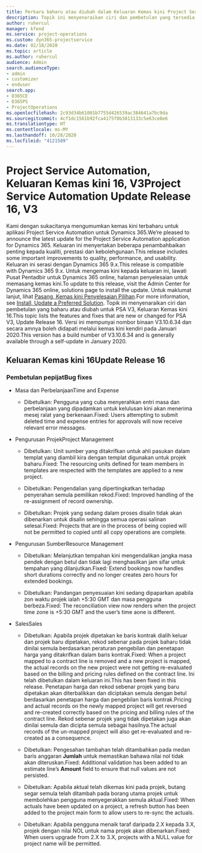 ```yaml
---
title: Perkara baharu atau diubah dalam Keluaran Kemas kini Project Service Automation 16, V3
description: Topik ini menyenaraikan ciri dan pembetulan yang tersedia dalam Keluaran Kemas kini Project Service Automation16, V3.
author: ruhercul
manager: kfend
ms.service: project-operations
ms.custom: dyn365-projectservice
ms.date: 02/18/2020
ms.topic: article
ms.author: ruhercul
audience: Admin
search.audienceType:
- admin
- customizer
- enduser
search.app:
- D365CE
- D365PS
- ProjectOperations
ms.openlocfilehash: 2c93d34b61001b7755d426539ac384641a7bc9da
ms.sourcegitcommit: 4cf1dc1561b92fca4175f0b3813133c5e63ce8e6
ms.translationtype: HT
ms.contentlocale: ms-MY
ms.lasthandoff: 10/28/2020
ms.locfileid: "4121589"
---
```

# <a name="project-service-automation-update-release-16-v3"></a><span data-ttu-id="b846c-103">Project Service Automation, Keluaran Kemas kini 16, V3</span><span class="sxs-lookup"><span data-stu-id="b846c-103">Project Service Automation Update Release 16, V3</span></span>

<span data-ttu-id="b846c-104">Kami dengan sukacitanya mengumumkan kemas kini terbaharu untuk aplikasi Project Service Automation untuk Dynamics 365.</span><span class="sxs-lookup"><span data-stu-id="b846c-104">We’re pleased to announce the latest update for the Project Service Automation application for Dynamics 365.</span></span> <span data-ttu-id="b846c-105">Keluaran ini menyertakan beberapa penambahbaikan penting kepada kualiti, prestasi dan kebolehgunaan.</span><span class="sxs-lookup"><span data-stu-id="b846c-105">This release includes some important improvements to quality, performance, and usability.</span></span>  <span data-ttu-id="b846c-106">Keluaran ini serasi dengan Dynamics 365 9.x.</span><span class="sxs-lookup"><span data-stu-id="b846c-106">This release is compatible with Dynamics 365 9.x.</span></span> <span data-ttu-id="b846c-107">Untuk mengemas kini kepada keluaran ini, lawati Pusat Pentadbir untuk Dynamics 365 online, halaman penyelesaian untuk memasang kemas kini.</span><span class="sxs-lookup"><span data-stu-id="b846c-107">To update to this release, visit the Admin Center for Dynamics 365 online, solutions page to install the update.</span></span> <span data-ttu-id="b846c-108">Untuk maklumat lanjut, lihat [Pasang, Kemas kini Penyelesaian Pilihan](https://docs.microsoft.com/dynamics365/project-service/upgrade-psa-home-page).</span><span class="sxs-lookup"><span data-stu-id="b846c-108">For more information, see [Install, Update a Preferred Solution](https://docs.microsoft.com/dynamics365/project-service/upgrade-psa-home-page).</span></span>
<span data-ttu-id="b846c-109">Topik ini menyenaraikan ciri dan pembetulan yang baharu atau diubah untuk PSA V3, Keluaran Kemas kini 16.</span><span class="sxs-lookup"><span data-stu-id="b846c-109">This topic lists the features and fixes that are new or changed for PSA V3, Update Release 16.</span></span> <span data-ttu-id="b846c-110">Versi ini mempunyai nombor binaan V3.10.6.34 dan secara amnya boleh didapati melalui kemas kini kendiri pada Januari 2020.</span><span class="sxs-lookup"><span data-stu-id="b846c-110">This version has a build number of V3.10.6.34 and is generally available through a self-update in January 2020.</span></span>


## <a name="update-release-16"></a><span data-ttu-id="b846c-111">Keluaran Kemas kini 16</span><span class="sxs-lookup"><span data-stu-id="b846c-111">Update Release 16</span></span>

### <a name="bug-fixes"></a><span data-ttu-id="b846c-112">Pembetulan pepijat</span><span class="sxs-lookup"><span data-stu-id="b846c-112">Bug fixes</span></span>

-   <span data-ttu-id="b846c-113">Masa dan Perbelanjaan</span><span class="sxs-lookup"><span data-stu-id="b846c-113">Time and Expense</span></span>

    -   <span data-ttu-id="b846c-114">Dibetulkan: Pengguna yang cuba menyerahkan entri masa dan perbelanjaan yang dipadamkan untuk kelulusan kini akan menerima mesej ralat yang berkenaan.</span><span class="sxs-lookup"><span data-stu-id="b846c-114">Fixed: Users attempting to submit deleted time and expense entries for approvals will now receive relevant error messages.</span></span>

-   <span data-ttu-id="b846c-115">Pengurusan Projek</span><span class="sxs-lookup"><span data-stu-id="b846c-115">Project Management</span></span>

    -   <span data-ttu-id="b846c-116">Dibetulkan: Unit sumber yang ditakrifkan untuk ahli pasukan dalam templat yang diambil kira dengan templat digunakan untuk projek baharu.</span><span class="sxs-lookup"><span data-stu-id="b846c-116">Fixed: The resourcing units defined for team members in templates are respected with the templates are applied to a new project.</span></span>

    -   <span data-ttu-id="b846c-117">Dibetulkan: Pengendalian yang dipertingkatkan terhadap penyerahan semula pemilikan rekod.</span><span class="sxs-lookup"><span data-stu-id="b846c-117">Fixed: Improved handling of the re-assignment of record ownership.</span></span>

    -   <span data-ttu-id="b846c-118">Dibetulkan: Projek yang sedang dalam proses disalin tidak akan dibenarkan untuk disalin sehingga semua operasi salinan selesai.</span><span class="sxs-lookup"><span data-stu-id="b846c-118">Fixed: Projects that are in the process of being copied will not be permitted to copied until all copy operations are complete.</span></span>

-   <span data-ttu-id="b846c-119">Pengurusan Sumber</span><span class="sxs-lookup"><span data-stu-id="b846c-119">Resource Management</span></span>

    -   <span data-ttu-id="b846c-120">Dibetulkan: Melanjutkan tempahan kini mengendalikan jangka masa pendek dengan betul dan tidak lagi menghasilkan jam sifar untuk tempahan yang dilanjutkan.</span><span class="sxs-lookup"><span data-stu-id="b846c-120">Fixed: Extend bookings now handles short durations correctly and no longer creates zero hours for extended bookings.</span></span>

    -   <span data-ttu-id="b846c-121">Dibetulkan: Pandangan penyesuaian kini sedang dipaparkan apabila zon waktu projek ialah +5:30 GMT dan masa pengguna berbeza.</span><span class="sxs-lookup"><span data-stu-id="b846c-121">Fixed: The reconciliation view now renders when the project time zone is +5:30 GMT and the user’s time aone is different.</span></span>

-   <span data-ttu-id="b846c-122">Sales</span><span class="sxs-lookup"><span data-stu-id="b846c-122">Sales</span></span>

    -   <span data-ttu-id="b846c-123">Dibetulkan: Apabila projek dipetakan ke baris kontrak dialih keluar dan projek baru dipetakan, rekod sebenar pada projek baharu tidak dinilai semula berdasarkan peraturan pengebilan dan penetapan harga yang ditakrifkan dalam baris kontrak.</span><span class="sxs-lookup"><span data-stu-id="b846c-123">Fixed: When a project mapped to a contract line is removed and a new project is mapped, the actual records on the new project were not getting re-evaluated based on the billing and pricing rules defined on the contract line.</span></span> <span data-ttu-id="b846c-124">Ini telah dibetulkan dalam keluaran ini.</span><span class="sxs-lookup"><span data-stu-id="b846c-124">This has been fixed in this release.</span></span> <span data-ttu-id="b846c-125">Penetapan harga dan rekod sebenar projek yang baru dipetakan akan diterbalikkan dan diciptakan semula dengan betul berdasarkan penetapan harga dan pengebilan baris kontrak.</span><span class="sxs-lookup"><span data-stu-id="b846c-125">Pricing and actual records on the newly mapped project will get reversed and re-created correctly based on the pricing and billing rules of the contract line.</span></span> <span data-ttu-id="b846c-126">Rekod sebenar projek yang tidak dipetakan juga akan dinilai semula dan dicipta semula sebagai hasilnya.</span><span class="sxs-lookup"><span data-stu-id="b846c-126">The actual records of the un-mapped project will also get re-evaluated and re-created as a consequence.</span></span>

    -   <span data-ttu-id="b846c-127">Dibetulkan: Pengesahan tambahan telah ditambahkan pada medan baris anggaran **Jumlah** untuk memastikan bahawa nilai nol tidak akan diteruskan.</span><span class="sxs-lookup"><span data-stu-id="b846c-127">Fixed: Additional validation has been added to an estimate line’s **Amount** field to ensure that null values are not persisted.</span></span>

    -   <span data-ttu-id="b846c-128">Dibetulkan: Apabila aktual telah dikemas kini pada projek, butang segar semula telah ditambah pada borang utama projek untuk membolehkan pengguna menyegerakkan semula aktual.</span><span class="sxs-lookup"><span data-stu-id="b846c-128">Fixed: When actuals have been updated on a project, a refresh button has been added to the project main form to allow users to re-sync the actuals.</span></span>

    -   <span data-ttu-id="b846c-129">Dibetulkan: Apabila pengguna menaik taraf daripada 2.X kepada 3.X, projek dengan nilai NOL untuk nama projek akan dibenarkan.</span><span class="sxs-lookup"><span data-stu-id="b846c-129">Fixed: When users upgrade from 2.X to 3.X, projects with a NULL value for project name will be permitted.</span></span>

